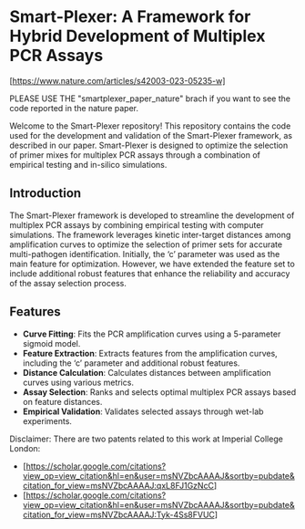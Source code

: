 # Smart-Plexer: A Framework for Hybrid Development of Multiplex PCR Assays

[https://www.nature.com/articles/s42003-023-05235-w]

PLEASE USE THE "smartplexer_paper_nature" brach if you want to see the code reported in the nature paper.

Welcome to the Smart-Plexer repository! This repository contains the code used for the development and validation of the Smart-Plexer framework, as described in our paper. Smart-Plexer is designed to optimize the selection of primer mixes for multiplex PCR assays through a combination of empirical testing and in-silico simulations.

## Introduction

The Smart-Plexer framework is developed to streamline the development of multiplex PCR assays by combining empirical testing with computer simulations. The framework leverages kinetic inter-target distances among amplification curves to optimize the selection of primer sets for accurate multi-pathogen identification. Initially, the ‘c’ parameter was used as the main feature for optimization. However, we have extended the feature set to include additional robust features that enhance the reliability and accuracy of the assay selection process.

## Features

- **Curve Fitting**: Fits the PCR amplification curves using a 5-parameter sigmoid model.
- **Feature Extraction**: Extracts features from the amplification curves, including the ‘c’ parameter and additional robust features.
- **Distance Calculation**: Calculates distances between amplification curves using various metrics.
- **Assay Selection**: Ranks and selects optimal multiplex PCR assays based on feature distances.
- **Empirical Validation**: Validates selected assays through wet-lab experiments.

Disclaimer:
There are two patents related to this work at Imperial College London:
- [https://scholar.google.com/citations?view_op=view_citation&hl=en&user=msNVZbcAAAAJ&sortby=pubdate&citation_for_view=msNVZbcAAAAJ:qxL8FJ1GzNcC]
- [https://scholar.google.com/citations?view_op=view_citation&hl=en&user=msNVZbcAAAAJ&sortby=pubdate&citation_for_view=msNVZbcAAAAJ:Tyk-4Ss8FVUC]
